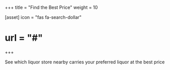 +++
title = "Find the Best Price"
weight = 10

[asset]
  icon = "fas fa-search-dollar"
#  url = "#"
+++

See which liquor store nearby carries your preferred liquor at the best price